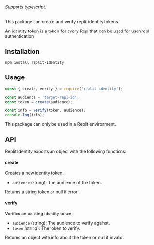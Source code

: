 ###### Supports typescript.
This package can create and verify replit identity tokens.

An identity token is a token for every Repl that can be used for user/repl authentication.
## Installation
```
npm install replit-identity
```
## Usage
```js
const { create, verify } = require('replit-identity');

const audience = 'target-repl-id';
const token = create(audience);

const info = verify(token, audience);
console.log(info);
```
This package can only be used in a Replit environment.
## API
Replit Identity exports an object with the following functions:
#### create
Creates a new identity token.

* `audience` (string): The audience of the token.

Returns a string token or null if error.

#### verify
Verifies an existing identity token.

* `audience` (string): The audience to verify against.
* `token` (string): The token to verify.

Returns an object with info about the token or null if invalid.